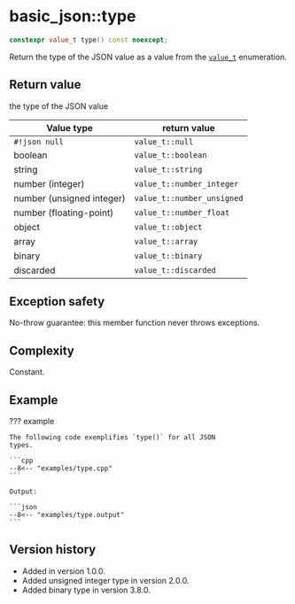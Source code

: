 # basic_json::type

```cpp
constexpr value_t type() const noexcept;
```

Return the type of the JSON value as a value from the [`value_t`](value_t.md)
enumeration.
    
## Return value

the type of the JSON value

Value type                | return value
------------------------- | -------------------------
`#!json null`             | `value_t::null`
boolean                   | `value_t::boolean`
string                    | `value_t::string`
number (integer)          | `value_t::number_integer`
number (unsigned integer) | `value_t::number_unsigned`
number (floating-point)   | `value_t::number_float`
object                    | `value_t::object`
array                     | `value_t::array`
binary                    | `value_t::binary`
discarded                 | `value_t::discarded`

## Exception safety

No-throw guarantee: this member function never throws exceptions.

## Complexity

Constant.

## Example

??? example

    The following code exemplifies `type()` for all JSON
    types.
    
    ```cpp
    --8<-- "examples/type.cpp"
    ```
    
    Output:
    
    ```json
    --8<-- "examples/type.output"
    ```

## Version history

- Added in version 1.0.0.
- Added unsigned integer type in version 2.0.0.
- Added binary type in version 3.8.0.
